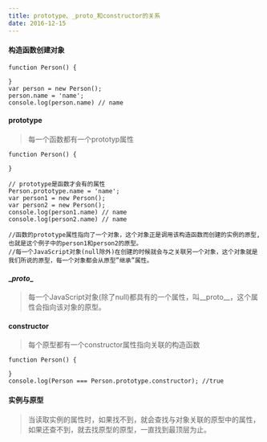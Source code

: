 ```yaml
---
title: prototype、_proto_和constructor的关系
date: 2016-12-15
---
```

#### 构造函数创建对象  
```
function Person() {
 
}
var person = new Person();
person.name = 'name';
console.log(person.name) // name
```

#### prototype
> 每一个函数都有一个prototyp属性  

```
function Person() {
 
}

// prototype是函数才会有的属性
Person.prototype.name = 'name';
var person1 = new Person();
var person2 = new Person();
console.log(person1.name) // name
console.log(person2.name) // name

//函数的prototype属性指向了一个对象，这个对象正是调用该构造函数而创建的实例的原型,也就是这个例子中的person1和person2的原型。
//每一个JavaScript对象(null除外)在创建的时候就会与之关联另一个对象，这个对象就是我们所说的原型，每一个对象都会从原型”继承”属性。
```

#### \__proto__
> 每一个JavaScript对象(除了null)都具有的一个属性，叫__proto__，这个属性会指向该对象的原型。

#### constructor  
> 每个原型都有一个constructor属性指向关联的构造函数

```
function Person() {
 
}
console.log(Person === Person.prototype.constructor); //true
```

#### 实例与原型
> 当读取实例的属性时，如果找不到，就会查找与对象关联的原型中的属性，如果还查不到，就去找原型的原型，一直找到最顶层为止。
  